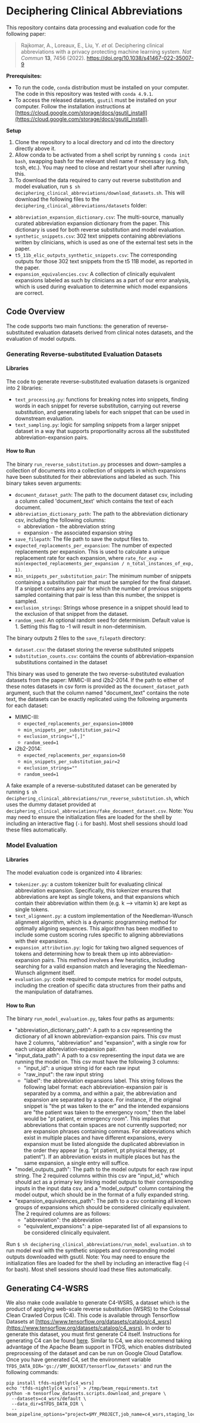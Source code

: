 # Deciphering Clinical Abbreviations

This repository contains data processing and evaluation code for the following
paper:

> Rajkomar, A., Loreaux, E., Liu, Y. *et al.* Deciphering clinical abbreviations with a privacy protecting machine learning system. *Nat Commun* **13**, 7456 (2022). https://doi.org/10.1038/s41467-022-35007-9

**Prerequisites:**

* To run the code, `conda` distribution must be installed on your computer. The
code in this repository was tested with `conda 4.9.1`.
* To access the released datasets, `gsutil` must be installed on your computer. Follow the installation instructions at [https://cloud.google.com/storage/docs/gsutil_install](https://cloud.google.com/storage/docs/gsutil_install).

**Setup**

1.  Clone the repository to a local directory and cd into the directory directly above it.
2.  Allow conda to be activated from a shell script by running `$ conda init bash`, swapping bash for the relevant shell name if necessary (e.g. fish, tcsh, etc.). You may need to close and restart your shell after running this.
3.  To download the data required to carry out reverse substitution and model evaluation, run `$ sh deciphering_clinical_abbreviations/download_datasets.sh`. This will download the following files to the `deciphering_clinical_abbreviations/datasets` folder:
  * `abbreviation_expansion_dictionary.csv`: The multi-source, manually curated abbreviation expansion dictionary from the paper. This dictionary is used for both reverse substitution and model evaluation.
  * `synthetic_snippets.csv`: 302 text snippets containing abbreviations written by clinicians, which is used as one of the external test sets in the paper.
  * `t5_11b_elic_outputs_synthetic_snippets.csv`: The corresponding outputs for those 302 text snippets from the t5 11B model, as reported in the paper.
  * `expansion_equivalencies.csv`: A collection of clinically equivalent expansions labeled as such by clinicians as a part of our error analysis, which is used during evaluation to determine which model expansions are correct.

## Code Overview

The code supports two main functions: the generation of reverse-substituted evaluation datasets derived from clinical notes datasets, and the evaluation of model outputs.

### Generating Reverse-substituted Evaluation Datasets

#### Libraries

The code to generate reverse-substituted evaluation datasets is organized into 2 libraries:

* `text_processing.py`: functions for breaking notes into snippets, finding words in each snippet for reverse substitution, carrying out reverse substitution, and generating labels for each snippet that can be used in downstream evaluation.
* `text_sampling.py`: logic for sampling snippets from a larger snippet dataset in a way that supports proportionality across all the substituted abbreviation-expansion pairs.

#### How to Run

The binary `run_reverse_substitution.py` processes and down-samples a collection of documents into a collection of snippets in which expansions have been substituted for their abbreviations and labeled as such. This binary takes seven arguments:

* `document_dataset_path`: The path to the document dataset csv, including a column called 'document_text' which contains the text of each document.
* `abbreviation_dictionary_path`: The path to the abbreviation dictionary csv, including the following columns:
  * abbreviation - the abbreviation string
  * expansion - the associated expansion string
* `save_filepath`: The file path to save the output files to.
* `expected_replacements_per_expansion`: The number of expected replacements per expansion. This is used to calculate a unique replacement rate for each expansion, where `rate_for_exp = min(expected_replacements_per_expansion / n_total_instances_of_exp, 1)`.
* `min_snippets_per_substitution_pair`: The minimum number of snippets containing a substitution pair that must be sampled for the final dataset. If a snippet contains any pair for which the number of previous snippets sampled containing that pair is less than this number, the snippet is sampled.
* `exclusion_strings`: Strings whose presence in a snippet should lead to the exclusion of that snippet from the dataset.
* `random_seed`: An optional random seed for determinism. Default value is 1. Setting this flag to -1 will result in non-determinism.

The binary outputs 2 files to the `save_filepath` directory:

* `dataset.csv`: the dataset storing the reverse substituted snippets
* `substitution_counts.csv`: contains the counts of abbreviation-expansion substitutions contained in the dataset

This binary was used to generate the two reverse-substituted evaluation datasets from the paper: MIMIC-III and i2b2-2014. If the path to either of these notes datasets in csv form is provided as the `document_dataset_path` argument, such that the column named "document_text" contains the note text, the datasets can be exactly replicated using the following arguments for each dataset:

* MIMIC-III:
  * `expected_replacements_per_expansion=10000`
  * `min_snippets_per_substitution_pair=2`
  * `exclusion_strings="[,]"`
  * `random_seed=1`
* i2b2-2014:
  * `expected_replacements_per_expansion=50`
  * `min_snippets_per_substitution_pair=2`
  * `exclusion_strings=""`
  * `random_seed=1`

A fake example of a reverse-substituted dataset can be generated by running `$ sh deciphering_clinical_abbreviations/run_reverse_substitution.sh`, which uses the dummy dataset provided at `deciphering_clinical_abbreviations/fake_document_dataset.csv`. Note: You may need to ensure the initialization files are loaded for the shell by including an interactive flag (`-i` for bash). Most shell sessions should load these files automatically.


### Model Evaluation

#### Libraries

The model evaluation code is organized into 4 libraries:

* `tokenizer.py`: a custom tokenizer built for evaluating clinical abbreviation expansion. Specifically, this tokenizer ensures that abbreviations are kept as single tokens, and that expansions which contain their abbreviation within them (e.g. k --> vitamin k) are kept as single tokens.
* `text_alignment.py`: a custom implementation of the Needleman-Wunsch alignment algorithm, which is a dynamic programming method for optimally aligning sequences. This algorithm has been modified to include some custom scoring rules specific to aligning abbreviations with their expansions.
* `expansion_attribution.py`: logic for taking two aligned sequences of tokens and determining how to break them up into abbreviation-expansion pairs. This method involves a few heuristics, including searching for a valid expansion match and leveraging the Needleman-Wunsch alignment itself.
* `evaluation.py`: code required to compute metrics for model outputs, including the creation of specific data structures from their paths and the manipulation of dataframes.

#### How to Run

The binary `run_model_evaluation.py`, takes four paths as arguments:

* "abbreviation_dictionary_path": A path to a csv representing the dictionary of all known abbreviation-expansion pairs. This csv must have 2 columns, "abbreviation" and "expansion", with a single row for each unique abbreviation-expansion pair.
* "input_data_path": A path to a csv representing the input data we are running the model on. This csv must have the following 3 columns:
  * "input_id": a unique string id for each raw input
  * "raw_input": the raw input string
  * "label": the abbreviation expansions label. This string follows the following label format: each abbreviation-expansion pair is separated by a comma, and within a pair, the abbreviation and expansion are separated by a space. For instance, if the original snippet is "the pt was taken to the er" and the intended expansions are "the patient was taken to the emergency room," then the label would be "pt patient, er emergency room". This implies that abbreviations that contain spaces are not currently supported; nor are expansion phrases containing commas. For abbreviations which exist in multiple places and have different expansions, every expansion must be listed alongside the duplicated abbreviation in the order they appear (e.g. "pt patient, pt physical therapy, pt patient"). If an abbreviation exists in multiple places but has the same expansion, a single entry will suffice.
* "model_outputs_path": The path to the model outputs for each raw input string. The 2 required columns within this csv are "input_id," which should act as a primary key linking model outputs to their corresponding inputs in the input data csv, and a "model_output" column containing the model output, which should be in the format of a fully expanded string.
* "expansion_equivalences_path": The path to a csv containing all known groups of expansions which should be considered clinically equivalent. The 2 required columns are as follows:
  * "abbreviation": the abbreviation
  * "equivalent_expansions": a pipe-separated list of all expansions to be considered clinically equivalent.

Run `$ sh deciphering_clinical_abbreviations/run_model_evaluation.sh` to run model eval with the synthetic snippets and corresponding model outputs downloaded with gsutil. Note: You may need to ensure the initialization files are loaded for the shell by including an interactive flag (-i for bash). Most shell sessions should load these files automatically.

## Generating C4-WSRS

We also make code available to generate C4-WSRS, a dataset which is the product of applying web-scale reverse substitution (WSRS) to the Colossal Clean Crawled Corpus (C4). This code is available through Tensorflow Datasets at [https://www.tensorflow.org/datasets/catalog/c4_wsrs](https://www.tensorflow.org/datasets/catalog/c4_wsrs). In order to generate this dataset, you must first generate C4 itself. Instructions for generating C4 can be found [here](https://github.com/google-research/text-to-text-transfer-transformer#c4). Similar to C4, we also recommend taking advantage of the Apache Beam support in TFDS, which enables distributed preprocessing of the dataset and can be run on Google Cloud Dataflow. Once you have generated C4, set the environment variable `TFDS_DATA_DIR='gs://$MY_BUCKET/tensorflow_datasets'` and run the following commands:

```
pip install tfds-nightly[c4_wsrs]
echo 'tfds-nightly[c4_wsrs]' > /tmp/beam_requirements.txt
python -m tensorflow_datasets.scripts.download_and_prepare \
  --datasets=c4_wsrs/default \
  --data_dir=$TFDS_DATA_DIR \
  --beam_pipeline_options="project=$MY_PROJECT,job_name=c4_wsrs,staging_location=gs://$MY_BUCKET/binaries,temp_location=gs://$MY_BUCKET/temp,runner=DataflowRunner,requirements_file=/tmp/beam_requirements.txt,experiments=shuffle_mode=service,region=$MY_REGION"
```


